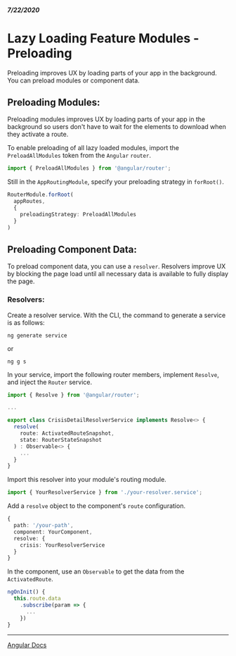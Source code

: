 ##### 7/22/2020
# Lazy Loading Feature Modules - Preloading
Preloading improves UX by loading parts of your app in the background. You can preload modules or component data.

## Preloading Modules:
Preloading modules improves UX by loading parts of your app in the background so users don't have to wait for the elements to download when they activate a route.

To enable preloading of all lazy loaded modules, import the `PreloadAllModules` token from the `Angular` `router`.

```ts
import { PreloadAllModules } from '@angular/router';
```

Still in the `AppRoutingModule`, specify your preloading strategy in `forRoot()`.

```ts
RouterModule.forRoot(
  appRoutes,
  {
    preloadingStrategy: PreloadAllModules
  }
)
```

## Preloading Component Data:
To preload component data, you can use a `resolver`. Resolvers improve UX by blocking the page load until all necessary data is available to fully display the page.

### Resolvers:
Create a resolver service.  With the CLI, the command to generate a service is as follows:

```
ng generate service  
```

or

```
ng g s
```

In your service, import the following router members, implement `Resolve`, and inject the `Router` service.

```ts
import { Resolve } from '@angular/router';

...

export class CrisisDetailResolverService implements Resolve<> {
  resolve(
    route: ActivatedRouteSnapshot, 
    state: RouterStateSnapshot
  ) : Observable<> {
    ...
  }
}
```

Import this resolver into your module's routing module.

```ts
import { YourResolverService } from './your-resolver.service';
```

Add a `resolve` object to the component's `route` configuration.

```ts
{
  path: '/your-path',
  component: YourComponent,
  resolve: {
    crisis: YourResolverService
  }
}
```

In the component, use an `Observable` to get the data from the `ActivatedRoute`.

```ts
ngOnInit() {
  this.route.data
    .subscribe(param => {
      ...
    })
}
```

---

[Angular Docs](https://angular.io/guide/lazy-loading-ngmodules#preloading)
